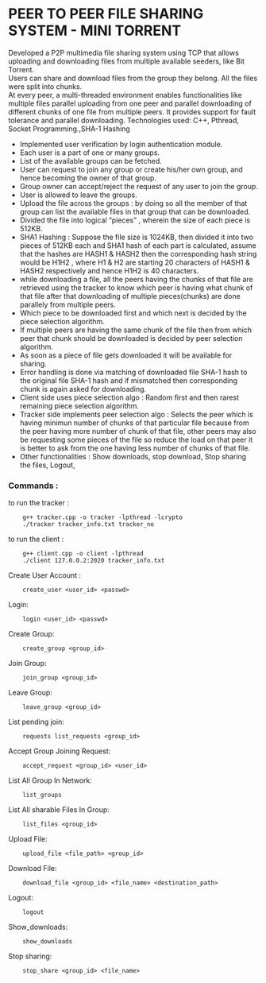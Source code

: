 # PEER TO PEER FILE SHARING SYSTEM - MINI TORRENT
Developed a P2P multimedia file sharing system using TCP that allows uploading and downloading files from multiple available seeders, like Bit Torrent.  
Users can share and download files from the group they belong. All the files were split into chunks.  
At every peer, a multi-threaded environment enables functionalities like multiple files parallel uploading from one peer and parallel downloading of different chunks of one file from multiple peers. It provides support for fault tolerance and parallel downloading. Technologies used: C++, Pthread, Socket Programming.,SHA-1 Hashing

- Implemented user verification by login authentication module.
- Each user is a part of one or many groups.
- List of the available groups can be fetched.
- User can request to join any group or create his/her own group, and hence becoming the owner of that group.
- Group owner can accept/reject the request of any user to join the group.
- User is allowed to leave the groups.
- Upload the file across the groups : by doing so all the member of that group can list the available files in that group that can be downloaded.
- Divided the file into logical “pieces” , wherein the size of each piece is 512KB.
- SHA1 Hashing : Suppose the file size is 1024KB, then divided it into two pieces of 512KB each and SHA1 hash of each part is calculated, assume that the hashes are HASH1 & HASH2 then the corresponding hash string would be H1H2 , where H1 & H2 are starting 20 characters of HASH1 & HASH2 respectively and hence H1H2 is 40 characters.
- while downloading a file, all the peers having the chunks of that file are retrieved using the tracker to know which peer is having what chunk of that file after that downloading of multiple pieces(chunks) are done parallely from multiple peers.
- Which piece to be downloaded first and which next is decided by the piece selection algorithm.
- If multiple peers are having the same chunk of the file then from which peer that chunk should be downloaded is decided by peer selection algorithm.
- As soon as a piece of file gets downloaded it will be available for sharing.
- Error handling is done via matching of downloaded file SHA-1 hash to the original file SHA-1 hash and if mismatched then corresponding chunk is again asked for downloading.
- Client side uses piece selection algo : Random first and then rarest remaining piece selection algorithm.
- Tracker side implements peer selection algo : Selects the peer which is having minimun number of chunks of that particular file because from the peer having more number of chunk of that file, other peers may also be requesting some pieces of the file so reduce the load on that peer it is better to ask from the one having less number of chunks of that file.
- Other functionalities : Show downloads, stop download, Stop sharing the files, Logout,


### Commands : 

to run the tracker :

		g++ tracker.cpp -o tracker -lpthread -lcrypto
		./tracker tracker_info.txt tracker_no
		
to run the client :
		
		g++ client.cpp -o client -lpthread
		./client 127.0.0.2:2020 tracker_info.txt
		
Create User Account : 

		create_user <user_id> <passwd>
Login: 

  		login <user_id> <passwd>
Create Group: 
		
		create_group <group_id>
Join Group: 

		join_group <group_id>
Leave Group: 

		leave_group <group_id>
List pending join: 
	
		requests list_requests <group_id>
Accept Group Joining Request: 

		accept_request <group_id> <user_id>
List All Group In Network: 

		list_groups
List All sharable Files In Group: 

		list_files <group_id>
		
Upload File: 

		upload_file <file_path> <group_id>
Download File: 

		download_file <group_id> <file_name> <destination_path>
Logout: 

		logout
Show_downloads: 
	
		show_downloads
Stop sharing: 

		stop_share <group_id> <file_name>
		
		

